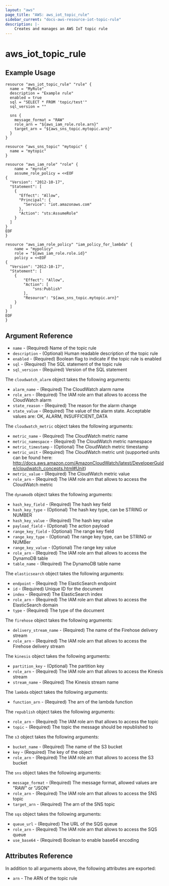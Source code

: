 ```yaml
---
layout: "aws"
page_title: "AWS: aws_iot_topic_rule"
sidebar_current: "docs-aws-resource-iot-topic-rule"
description: |-
    Creates and manages an AWS IoT topic rule
---
```


# aws_iot_topic_rule

## Example Usage

```
resource "aws_iot_topic_rule" "rule" {
  name = "MyRule"
  description = "Example rule"
  enabled = true
  sql = "SELECT * FROM 'topic/test'"
  sql_version = ""

  sns {
    message_format = "RAW"
    role_arn = "${aws_iam_role.role.arn}"
    target_arn = "${aws_sns_topic.mytopic.arn}"
  }
}

resource "aws_sns_topic" "mytopic" {
  name = "mytopic"
}

resource "aws_iam_role" "role" {
    name = "myrole"
    assume_role_policy = <<EOF
{
  "Version": "2012-10-17",
  "Statement": [
    {
      "Effect": "Allow",
      "Principal": {
        "Service": "iot.amazonaws.com"
      },
      "Action": "sts:AssumeRole"
    }
  ]
}
EOF
}

resource "aws_iam_role_policy" "iam_policy_for_lambda" {
    name = "mypolicy"
    role = "${aws_iam_role.role.id}"
    policy = <<EOF
{
  "Version": "2012-10-17",
  "Statement": [
    {
        "Effect": "Allow",
        "Action": [
            "sns:Publish"
        ],
        "Resource": "${aws_sns_topic.mytopic.arn}"
    }
  ]
}
EOF
}
```

## Argument Reference

* `name` - (Required) Name of the topic rule
* `description` - (Optional) Human readable description of the topic rule
* `enabled` - (Required) Boolean flag to indicate if the topic rule is enabled
* `sql` - (Required) The SQL statement of the topic rule
* `sql_version` - (Required) Version of the SQL statement

The `cloudwatch_alarm` object takes the following arguments:

* `alarm_name` - (Required) The CloudWatch alarm name
* `role_arn` - (Required) The IAM role arn that allows to access the CloudWatch alarm
* `state_reason` - (Required) The reason for the alarm change
* `state_value` - (Required) The value of the alarm state. Acceptable values are: OK, ALARM, INSUFFICIENT_DATA

The `cloudwatch_metric` object takes the following arguments:

* `metric_name` - (Required) The CloudWatch metric name
* `metric_namespace` - (Required) The CloudWatch metric namespace
* `metric_timestamp` - (Optional) The CloudWatch metric timestamp
* `metric_unit` - (Required) The CloudWatch metric unit (supported units can be found here: http://docs.aws.amazon.com/AmazonCloudWatch/latest/DeveloperGuide/cloudwatch_concepts.html#Unit)
* `metric_value` - (Required) The CloudWatch metric value
* `role_arn` - (Required) The IAM role arn that allows to access the CloudWatch metric

The `dynamodb` object takes the following arguments:

* `hash_key_field` - (Required) The hash key field
* `hash_key_type` - (Optional) The hash key type, can be STRING or NUMBER
* `hash_key_value` - (Required) The hash key value
* `payload_field` - (Optional) The action payload
* `range_key_field` - (Optional) The range key field
* `range_key_type` - (Optional) The range key type, can be STRING or NUMBer
* `range_key_value` - (Optional) The range key value
* `role_arn` - (Required) The IAM role arn that allows to access the DynamoDB table
* `table_name` - (Required) The DynamoDB table name

The `elasticsearch` object takes the following arguments:

* `endpoint` - (Required) The ElasticSearch endpoint
* `id` - (Required) Unique ID for the document
* `index` - (Required) The ElasticSearch index
* `role_arn` - (Required) The IAM role arn that allows to access the ElasticSearch domain
* `type` - (Required) The type of the document

The `firehose` object takes the following arguments:

* `delivery_stream_name` - (Required) The name of the Firehose delivery stream
* `role_arn` - (Required) The IAM role arn that allows to access the Firehose delivery stream

The `kinesis` object takes the following arguments:

* `partition_key` - (Optional) The partition key
* `role_arn` - (Required) The IAM role arn that allows to access the Kinesis stream
* `stream_name` - (Required) The Kinesis stream name

The `lambda` object takes the following arguments:

* `function_arn` - (Required) The arn of the lambda function

The `republish` object takes the following arguments:

* `role_arn` - (Required) The IAM role arn that allows to access the topic
* `topic` - (Required) The topic the message should be republished to

The `s3` object takes the following arguments:

* `bucket_name` - (Required) The name of the S3 bucket
* `key` - (Required) The key of the object
* `role_arn` - (Required) The IAM role arn that allows to access the S3 bucket

The `sns` object takes the following arguments:

* `message_format` - (Required) The message format, allowed values are "RAW" or "JSON"
* `role_arn` - (Required) The IAM role arn that allows to access the SNS topic
* `target_arn` - (Required) The arn of the SNS topic

The `sqs` object takes the following arguments:

* `queue_url` - (Required) The URL of the SQS queue
* `role_arn` - (Required) The IAM role arn that allows to access the SQS queue
* `use_base64` - (Required) Boolean to enable base64 encoding

## Attributes Reference

In addition to all arguments above, the following attributes are exported:

* `arn` - The ARN of the topic rule
